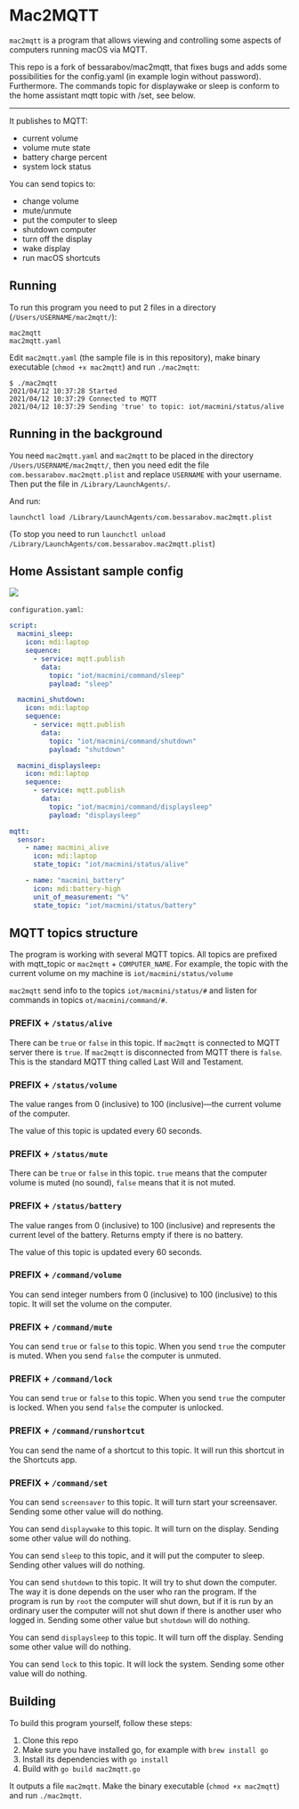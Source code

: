 # Mac2MQTT

`mac2mqtt` is a program that allows viewing and controlling some aspects of computers running macOS via MQTT.

This repo is a fork of bessarabov/mac2mqtt, that fixes bugs and adds some possibilities for the config.yaml (in example login without password).
Furthermore. The commands topic for displaywake or sleep is conform to the home assistant mqtt topic with /set, see below.

---

It publishes to MQTT:

 * current volume
 * volume mute state
 * battery charge percent
 * system lock status


You can send topics to:

 * change volume
 * mute/unmute
 * put the computer to sleep
 * shutdown computer
 * turn off the display
 * wake display
 * run macOS shortcuts

## Running

To run this program you need to put 2 files in a directory (`/Users/USERNAME/mac2mqtt/`):

    mac2mqtt
    mac2mqtt.yaml

Edit `mac2mqtt.yaml` (the sample file is in this repository), make binary executable (`chmod +x mac2mqtt`) and run `./mac2mqtt`:

    $ ./mac2mqtt
    2021/04/12 10:37:28 Started
    2021/04/12 10:37:29 Connected to MQTT
    2021/04/12 10:37:29 Sending 'true' to topic: iot/macmini/status/alive

## Running in the background

You need `mac2mqtt.yaml` and `mac2mqtt` to be placed in the directory `/Users/USERNAME/mac2mqtt/`,
then you need edit the file `com.bessarabov.mac2mqtt.plist`
and replace `USERNAME` with your username. Then put the file in `/Library/LaunchAgents/`.


And run:

    launchctl load /Library/LaunchAgents/com.bessarabov.mac2mqtt.plist

(To stop you need to run `launchctl unload /Library/LaunchAgents/com.bessarabov.mac2mqtt.plist`)

## Home Assistant sample config

![](https://user-images.githubusercontent.com/47263/114361105-753c4200-9b7e-11eb-833c-c26a2b7d0e00.png)

`configuration.yaml`:

```yaml
script:
  macmini_sleep:
    icon: mdi:laptop
    sequence:
      - service: mqtt.publish
        data:
          topic: "iot/macmini/command/sleep"
          payload: "sleep"

  macmini_shutdown:
    icon: mdi:laptop
    sequence:
      - service: mqtt.publish
        data:
          topic: "iot/macmini/command/shutdown"
          payload: "shutdown"

  macmini_displaysleep:
    icon: mdi:laptop
    sequence:
      - service: mqtt.publish
        data:
          topic: "iot/macmini/command/displaysleep"
          payload: "displaysleep"

mqtt:
  sensor:
    - name: macmini_alive
      icon: mdi:laptop
      state_topic: "iot/macmini/status/alive"

    - name: "macmini_battery"
      icon: mdi:battery-high
      unit_of_measurement: "%"
      state_topic: "iot/macmini/status/battery"
```

## MQTT topics structure

The program is working with several MQTT topics. All topics are prefixed with mqtt_topic or `mac2mqtt` + `COMPUTER_NAME`.
For example, the topic with the current volume on my machine is `iot/macmini/status/volume`

`mac2mqtt` send info to the topics `iot/macmini/status/#` and listen for commands in topics
`ot/macmini/command/#`.

### PREFIX + `/status/alive`

There can be `true` or `false` in this topic. If `mac2mqtt` is connected to MQTT server there is `true`.
If `mac2mqtt` is disconnected from MQTT there is `false`. This is the standard MQTT thing called Last Will and Testament.

### PREFIX + `/status/volume`

The value ranges from 0 (inclusive) to 100 (inclusive)—the current volume of the computer.

The value of this topic is updated every 60 seconds.

### PREFIX + `/status/mute`

There can be `true` or `false` in this topic. `true` means that the computer volume is muted (no sound),
`false` means that it is not muted.

### PREFIX + `/status/battery`

The value ranges from 0 (inclusive) to 100 (inclusive) and represents the current level of the battery. Returns empty if there is no battery.

The value of this topic is updated every 60 seconds.

### PREFIX + `/command/volume`

You can send integer numbers from 0 (inclusive) to 100 (inclusive) to this topic. It will set the volume on the computer.

### PREFIX + `/command/mute`

You can send `true` or `false` to this topic. When you send `true` the computer is muted. When you send `false` the computer
is unmuted.

### PREFIX + `/command/lock`

You can send `true` or `false` to this topic. When you send `true` the computer is locked. When you send `false` the computer
is unlocked.

### PREFIX + `/command/runshortcut`

You can send the name of a shortcut to this topic. It will run this shortcut in the Shortcuts app.

### PREFIX + `/command/set`

You can send `screensaver` to this topic. It will turn start your screensaver. Sending some other value will do nothing.

You can send `displaywake` to this topic. It will turn on the display. Sending some other value will do nothing.

You can send  `sleep` to this topic, and it will put the computer to sleep. Sending other values will do nothing.

You can send `shutdown` to this topic. It will try to shut down the computer. The way it is done depends on the user who ran the program. If the program is run by `root` the computer will shut down, but if it is run by an ordinary user the computer will not shut down if there is another user who logged in. Sending some other value but `shutdown` will do nothing.

You can send `displaysleep` to this topic. It will turn off the display. Sending some other value will do nothing.

You can send `lock` to this topic. It will lock the system. Sending some other value will do nothing.


## Building

To build this program yourself, follow these steps:

1. Clone this repo
2. Make sure you have installed go, for example with `brew install go`
3. Install its dependencies with `go install`
4. Build with `go build mac2mqtt.go`

It outputs a file `mac2mqtt`. Make the binary executable (`chmod +x mac2mqtt`) and run `./mac2mqtt`.
